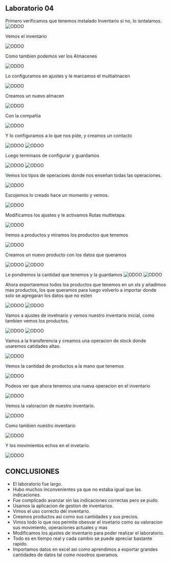 ## Laboratorio 04

Primero verificamos que tenemos instalado Inventario si no, lo isntalamos.
![ODOO](img/1.PNG)

Vemos el inventario 

![ODOO](img/2.PNG)

Como tambien podemos ver los Almacenes

![ODOO](img/3.PNG)

Lo configuramos en ajustes y le marcamos el multialmacen

![ODOO](img/4.PNG)

Creamos un nuevo almacen

![ODOO](img/5.PNG)

Con la compañia

![ODOO](img/6.PNG)

Y lo configuramos a lo que nos pide, y creamos un contacto

![ODOO](img/7.PNG)
![ODOO](img/8.PNG)

Luego terminaos de configurar y guardamos

![ODOO](img/9.PNG)
![ODOO](img/10.PNG)

Vemos los tipos de operacioes donde nos enseñan todas las operaciones.

![ODOO](img/11.PNG)

Escojemos lo creado hace un momento y vemos.

![ODOO](img/12.PNG)

Modificamos los ajustes y le activamos Rutas multietapa.

![ODOO](img/13.PNG)

Iremos a productos y miramos los productos que tenemos

![ODOO](img/14.PNG)

Creamos un nuevo producto con los datos que queramos 

![ODOO](img/15.PNG)
![ODOO](img/16.PNG)

Le pondremos la cantidad que tenemos y la guardamos
![ODOO](img/17.PNG)
![ODOO](img/18.PNG)

Ahora exportaremos todos los productos que tenemos en un xls y añadimos mas productos, los que queramos para luego volverlo a importar donde solo se agregaran los datos que no esten

![ODOO](img/19.PNG)
![ODOO](img/20.PNG)

Vamos a ajustes de invetnario y vemos nuestro inventario inicial, como tambien vemos los productos.

![ODOO](img/21.PNG)
![ODOO](img/22.PNG)

Vamos a la transferencia y creamos una operacion de stock donde usaremos catidades altas.

![ODOO](img/23.PNG)

Vemos la cantidad de productos a la mano que tenemos

![ODOO](img/24.PNG)

Podeos ver que ahora tenemos una nueva operacion en el inventario

![ODOO](img/25.PNG)

Vemos la valoracion de nuestro inventario.

![ODOO](img/26.PNG)

Como tambien nuestro inventario

![ODOO](img/27.PNG)

Y los movimientos echos en el invetario.

![ODOO](img/28.PNG)


## CONCLUSIONES

- El laboratorio fue largo.
- Hubo muchos inconvenientes ya que no estaba igual que las indicaciones.
- Fue complicado avanzar sin las indicaciones correctas pero se pudo.
- Usamos la aplicacion de gestion de inventarios.
- Vimos el uso correcto del inventario.
- Creamos productos asi como sus cantidades y sus precios.
- Vimos todo lo que nos permite obesvar el invetario como su valoracion sus movimiento, operaciones actuales y mas
- Modificamos los ajustes de inventario para poder realizar el laboratorio.
- Todo es en tiempo real y cada cambio se puede apreciar bastante rapido.
- Importamos datos en excel asi como aprendimos a exportar grandes cantidades de datos tal como nosotros queramos.